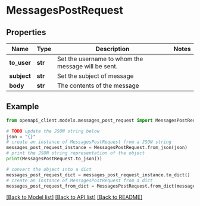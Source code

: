 # MessagesPostRequest


## Properties

Name | Type | Description | Notes
------------ | ------------- | ------------- | -------------
**to_user** | **str** | Set the username to whom the message will be sent. | 
**subject** | **str** | Set the subject of message | 
**body** | **str** | The contents of the message | 

## Example

```python
from openapi_client.models.messages_post_request import MessagesPostRequest

# TODO update the JSON string below
json = "{}"
# create an instance of MessagesPostRequest from a JSON string
messages_post_request_instance = MessagesPostRequest.from_json(json)
# print the JSON string representation of the object
print(MessagesPostRequest.to_json())

# convert the object into a dict
messages_post_request_dict = messages_post_request_instance.to_dict()
# create an instance of MessagesPostRequest from a dict
messages_post_request_from_dict = MessagesPostRequest.from_dict(messages_post_request_dict)
```
[[Back to Model list]](../README.md#documentation-for-models) [[Back to API list]](../README.md#documentation-for-api-endpoints) [[Back to README]](../README.md)


